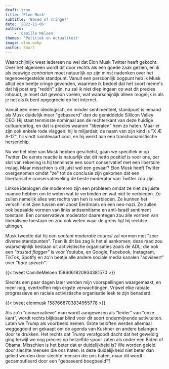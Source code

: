 ```yaml
---
draft: true
title: 'Elon Musk'
subtitle: 'Based of cringe?'
date: '2022-11-06'
authors:
    - 'Camille Meloen'
themes: 'Politiek en Actualiteit'
image: elon.webp
anchor: Smart
---
```


Waarschijnlijk weet iedereen nu wel dat Elon Musk Twitter heeft gekocht. Over het algemeen wordt dit door rechts als een goede zaak gezien, en ik als eeuwige *contrarian* moet natuurlijk op zijn minst nadenken over het tegenovergestelde standpunt. Vanuit een persoonlijk oogpunt heb ik Musk altijd een beetje cringe gevonden, waarmee ik bedoel dat het soort meme's dat hij post erg "reddit" zijn, nu zal ik niet diep ingaan op wat dit precies inhoudt, je moet dat gewoon voelen, wat waarschijnlijk alleen mogelijk is als je net als ik bent opgegroeid op het internet.

Vanuit een meer ideologisch, en minder sentimenteel, standpunt is iemand als Musk duidelijk meer "gebaseerd" dan de gemiddelde Sillicon Valley CEO. Hij staat tenminste nominaal aan de rechterkant van deze huidige cultuuroorlog, en dat is precies waarom "liberalen" hem zo haten. Maar er zijn ook enkele rode vlaggen: hij is miljardair, de naam van zijn kind is "X Æ A-12", hij vindt ruimtevaart cool, en hij werkt aan een transhumanistische hersenchip.

Nu we het idee van Musk hebben geschetst, gaan we specifiek in op Twitter. De eerste reactie is natuurlijk dat dit netto positief is voor ons, per slot van rekening is hij tenminste een soort conservatief met een libertaire inslag. Maar misschien is dit juist wel een gevaar? Elon Musk heeft Twitter overgenomen omdat "ze" tot de conclusie zijn gekomen dat een libertarische conservatieveling de beste moderator van Twitter zou zijn.

Linkse ideologen die modereren zijn een probleem omdat ze niet de juiste nuance hebben om te weten wat te verbieden en wat niet te verbieden. Ze zullen namelijk alles wat rechts van hen is verbieden. Ze kunnen het verschil niet zien tussen een Joost Eerdmans en een neo-nazi. Ze zullen ook bepaalde vormen van links antisemitisme en anti-Israël sentiment toestaan. Een conservatieve moderator daarentegen zou alle vormen van liberalisme toestaan en zou ook weten waar de grens ligt bij rechtse uitingen.

Musk tweette dat hij een *content moderatie council* zal vormen met "zeer diverse standpunten". Toen ik dit las zag ik het al aankomen; deze raad zou waarschijnlijk bestaan uit activistische organisaties zoals de ADL; die ook een *"trusted flagger"* is voor Youtube, en Google, Facebook, Instagram, TikTok, Spotify en zo'n beetje alle andere sociale media kanalen "adviseert" over *"hate speech"*.

{{< tweet CamilleMeloen 1586061820934381570 >}}

Slechts een paar dagen later werden mijn voorspellingen waargemaakt, en meer nog, overtroffen mijn ergste verwachtingen. Vrijwel elke rabiate progressieve en raciale activistische organisatie leek te zijn benaderd.

{{< tweet elonmusk 1587668703834955778 >}}

Als zo'n "conservatieve" man wordt aangewezen als "leider" van "onze kant", wordt rechts blijkbaar blind voor dit soort ondermijnende activiteiten. Laten we Trump als voorbeeld nemen. Grote beloften werden allemaal weggegooid en gekaapt om de agenda van Kushner en andere belangen door te drukken. Het rechts dat Trump verafgoodt dacht dat het geweldig ging terwijl we nog precies op hetzelfde spoor zaten als onder een Biden of Obama. Misschien is het beter dat er duidelijkheid is? We worden geleid door slechte mensen die ons haten. Is deze duidelijkheid niet beter dan geleid worden door slechte mensen die ons haten, maar dit wordt gecamoufleerd door een "gebaseerd boegbeeld"?
